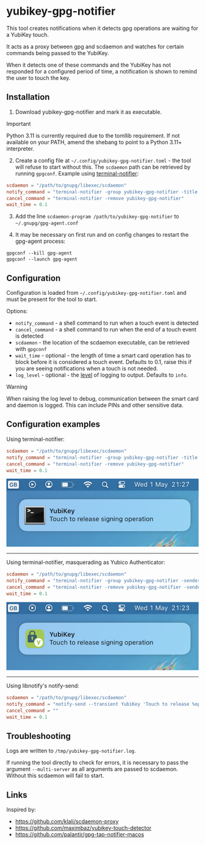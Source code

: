# yubikey-gpg-notifier

This tool creates notifications when it detects gpg operations are waiting for a YubiKey touch.

It acts as a proxy between gpg and scdaemon and watches for certain commands being passed to the YubiKey.

When it detects one of these commands and the YubiKey has not responded for a configured period of time, a notification is shown to remind the user to touch the key.

## Installation

1. Download yubikey-gpg-notifier and mark it as executable.

> [!IMPORTANT]
> Python 3.11 is currently required due to the tomllib requirement. If not available on your PATH, amend the shebang to point to a Python 3.11+ interpreter.

2. Create a config file at `~/.config/yubikey-gpg-notifier.toml` - the tool will refuse to start without this.
The `scdaemon` path can be retrieved by running `gpgconf`.
Example using [terminal-notifier](https://github.com/julienXX/terminal-notifier):
```toml
scdaemon = "/path/to/gnupg/libexec/scdaemon"
notify_command = "terminal-notifier -group yubikey-gpg-notifier -title YubiKey -message 'Touch to release %operation operation'"
cancel_command = "terminal-notifier -remove yubikey-gpg-notifier"
wait_time = 0.1
```

3. Add the line `scdaemon-program /path/to/yubikey-gpg-notifier` to `~/.gnupg/gpg-agent.conf`

4. It may be necessary on first run and on config changes to restart the gpg-agent process:
```shell
gpgconf --kill gpg-agent
gpgconf --launch gpg-agent
```

## Configuration

Configuration is loaded from `~/.config/yubikey-gpg-notifier.toml` and must be present for the tool to start.

Options:
- `notify_command` - a shell command to run when a touch event is detected
- `cancel_command` - a shell command to run when the end of a touch event is detected
- `scdaemon` - the location of the scdaemon executable, can be retrieved with `gpgconf`
- `wait_time` - optional - the length of time a smart card operation has to block before it is considered a touch event. Defaults to 0.1, raise this if you are seeing notifications when a touch is not needed.
- `log_level` - optional - the [level](https://docs.python.org/3/library/logging.html#levels) of logging to output. Defaults to `info`.
> [!WARNING]
> When raising the log level to debug, communication between the smart card and daemon is logged. This can include PINs and other sensitive data.

## Configuration examples

Using terminal-notifier:
```toml
scdaemon = "/path/to/gnupg/libexec/scdaemon"
notify_command = "terminal-notifier -group yubikey-gpg-notifier -title YubiKey -message 'Touch to release %operation operation'"
cancel_command = "terminal-notifier -remove yubikey-gpg-notifier"
wait_time = 0.1
```
![Screenshot of a notification using terminal-notifier](screenshots/notification-terminal-notifier.png)

---

Using terminal-notifier, masquerading as Yubico Authenticator:
```toml
scdaemon = "/path/to/gnupg/libexec/scdaemon"
notify_command = "terminal-notifier -group yubikey-gpg-notifier -sender com.yubico.yubioath -title YubiKey -message 'Touch to release %operation operation'"
cancel_command = "terminal-notifier -remove yubikey-gpg-notifier -sender com.yubico.yubioath"
wait_time = 0.1
```
![Screenshot of a notification using terminal-notifier masquerading as Yubico Authenticator](screenshots/notification-terminal-notifier-yubico-authenticator.png)

---

Using libnotify's notify-send:
```toml
scdaemon = "/path/to/gnupg/libexec/scdaemon"
notify_command = "notify-send --transient YubiKey 'Touch to release %operation operation'"
cancel_command = ""
wait_time = 0.1
```

## Troubleshooting

Logs are written to `/tmp/yubikey-gpg-notifier.log`.

If running the tool directly to check for errors, it is necessary to pass the argument `--multi-server` as all arguments are passed to scdaemon. Without this scdaemon will fail to start.

## Links

Inspired by:
- https://github.com/klali/scdaemon-proxy
- https://github.com/maximbaz/yubikey-touch-detector
- https://github.com/palantir/gpg-tap-notifier-macos
